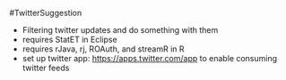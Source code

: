 #TwitterSuggestion
- Filtering twitter updates and do something with them
- requires StatET in Eclipse 
- requires rJava, rj, ROAuth, and streamR in R
- set up twitter app: https://apps.twitter.com/app to enable consuming twitter feeds
